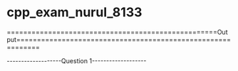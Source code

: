# cpp_exam_nurul_8133
===================================================Output============================================================

-------------------Question 1-------------------
